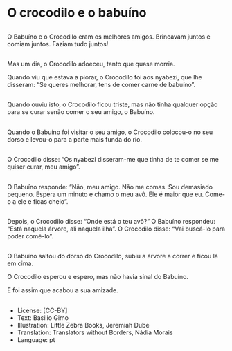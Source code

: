 # O crocodilo e o babuíno

##
O Babuíno e o Crocodilo eram os melhores amigos. Brincavam juntos e comiam juntos. Faziam tudo juntos!

##
Mas um dia, o Crocodilo adoeceu, tanto que quase morria.

Quando viu que estava a piorar, o Crocodilo foi aos nyabezi, que lhe disseram: “Se queres melhorar, tens de comer carne de babuíno”.

##
Quando ouviu isto, o Crocodilo ficou triste, mas não tinha qualquer opção para se curar senão comer o seu amigo, o Babuíno.

##
Quando o Babuíno foi visitar o seu amigo, o Crocodilo colocou-o no seu dorso e levou-o para a parte mais funda do rio.

##
O Crocodilo disse: “Os nyabezi disseram-me que tinha de te comer se me quiser curar, meu amigo”.

##
O Babuíno responde: “Não, meu amigo. Não me comas. Sou demasiado pequeno. Espera um minuto e chamo o meu avô. Ele é maior que eu. Come-o a ele e ficas cheio”.

##
Depois, o Crocodilo disse: “Onde está o teu avô?” O Babuíno respondeu: “Está naquela árvore, ali naquela ilha”. O Crocodilo disse: “Vai buscá-lo para poder comê-lo”.

##
O Babuíno saltou do dorso do Crocodilo, subiu a árvore a correr e ficou lá em cima.

O Crocodilo esperou e espero, mas não havia sinal do Babuíno.

E foi assim que acabou a sua amizade.

##
* License: [CC-BY]
* Text: Basilio Gimo
* Illustration: Little Zebra Books, Jeremiah Dube
* Translation: Translators without Borders, Nádia Morais
* Language: pt
